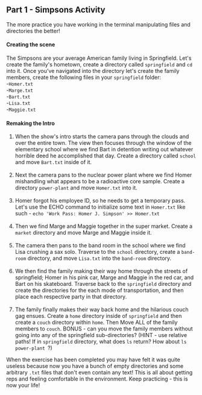 ## Part 1 - Simpsons Activity
The more practice you have working in the terminal manipulating files and directories the better!

#### Creating the scene
The Simpsons are your average American family living in Springfield. Let's create the family's hometown, create a directory called `springfield` and `cd` into it. Once you've navigated into the directory let's create the family members, create the following files in your `springfield` folder:
<br>
-`Homer.txt`<br>
-`Marge.txt`<br>
-`Bart.txt`<br>
-`Lisa.txt`<br>
-`Maggie.txt`<br>

#### Remaking the Intro
1. When the show's intro starts the camera pans through the clouds and over the entire town. The view then focuses through the window of the elementary school where we find Bart in detention writing out whatever horrible deed he accomplished that day. Create a directory called `school` and move `Bart.txt` inside of it.<br><br>
2. Next the camera pans to the nuclear power plant where we find Homer mishandling what appears to be a radioactive core sample. Create a directory `power-plant` and move `Homer.txt` into it.<br><br>
3. Homer forgot his employee ID, so he needs to get a temporary pass. Let's use the ECHO command to initialize some text in `Homer.txt` like such - ` echo 'Work Pass: Homer J. Simpson' >> Homer.txt `<br><br>
4. Then we find Marge and Maggie together in the super market. Create a `market` directory and move Marge and Maggie inside it.<br><br>
5. The camera then pans to the band room in the school where we find Lisa crushing a sax solo. Traverse to the `school` directory, create a `band-room` directory, and move `Lisa.txt` into the `band-room` directory.<br><br>
6. We then find the family making their way home through the streets of springfield; Homer in his pink car, Marge and Maggie in the red car, and Bart on his skateboard. Traverse back to the `springfield` directory and create the directories for the each mode of transportation, and then place each respective party in that directory.<br><br>
7. The family finally makes their way back home and the hilarious couch gag ensues. Create a `home` directory inside of `springfield` and then create a `couch` directory within `home`. Then Move ALL of the family members to `couch`. BONUS - can you move the family members without going into any of the springfield sub-directories? (HINT - use relative paths! If in `springfield` directory, what does ` ls ` return? How about `ls power-plant `?)

When the exercise has been completed you may have felt it was quite useless because now you have a bunch of empty directories and some arbitrary `.txt` files that don't even contain any text! This is all about getting reps and feeling comfortable in the environment. Keep practicing - this is now your life!